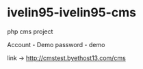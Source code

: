 # ivelin95-ivelin95-cms
php cms project

Account  - Demo
password - demo

link -> http://cmstest.byethost13.com/cms
